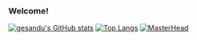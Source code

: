 ### Welcome!

<!--
**gesandunethmira/gesandunethmira** is a ✨ _special_ ✨ repository because its `README.md` (this file) appears on your GitHub profile.

Here are some ideas to get you started:

- 🔭 I’m currently working on ...
- 🌱 I’m currently learning ...
- 👯 I’m looking to collaborate on ...
- 🤔 I’m looking for help with ...
- 💬 Ask me about 
- 📫 How to reach me: ...
- 😄 Pronouns: ...
- ⚡ Fun fact: he he
-->
[![gesandu's GitHub stats](https://github-readme-stats.vercel.app/api?username=gesandunethmira)](https://github.com/gesandunethmira/github-readme-stats)
[![Top Langs](https://github-readme-stats.vercel.app/api/top-langs/?username=gesandunethmira)](https://github.com/gesandunethmira/github-readme-stats)
[![MasterHead](https://user-images.githubusercontent.com/95988963/176373865-18201ced-7c61-4c8d-a532-f42dc1ca2fff.png)](https://github.com/gesandunethmira)
